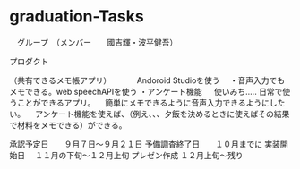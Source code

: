 # graduation-Tasks

　グループ　（メンバー　　國吉輝・波平健吾）

プロダクト　

（共有できるメモ帳アプリ）
　　　Andoroid Studioを使う
　・音声入力でもメモできる。web speechAPIを使う
  ・アンケート機能
　 使いみち..... 日常で使うことができるアプリ。
             　簡単にメモできるように音声入力できるようにしたい。
             　アンケート機能を使えば、（例え、、、夕飯を決めるときに使えばその結果で材料をメモできる）ができる。

 承認予定日　　９月７日〜９月２１日
 予備調査終了日　　１０月までに
 実装開始日　  １１月の下旬〜１２月上旬
 プレゼン作成  １２月上旬〜残り
  
  
  
  
  
